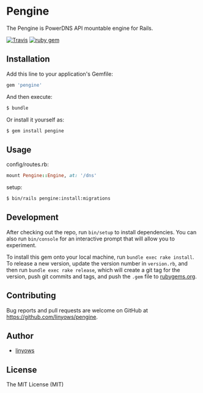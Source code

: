 Pengine
=======

The Pengine is PowerDNS API mountable engine for Rails.

[![Travis](https://img.shields.io/travis/linyows/pengine.svg?style=flat-square)](https://travis-ci.org/linyows/pengine)
[![ruby gem](https://img.shields.io/gem/v/pengine.svg?style=flat-square)](https://rubygems.org/gems/pengine)

Installation
------------

Add this line to your application's Gemfile:

```rb
gem 'pengine'
```

And then execute:

```sh
$ bundle
```

Or install it yourself as:

```sh
$ gem install pengine
```

Usage
-----

config/routes.rb:

```rb
mount Pengine::Engine, at: '/dns'
```

setup:

```sh
$ bin/rails pengine:install:migrations
```

Development
-----------

After checking out the repo, run `bin/setup` to install dependencies. You can also run `bin/console` for an interactive prompt that will allow you to experiment.

To install this gem onto your local machine, run `bundle exec rake install`. To release a new version, update the version number in `version.rb`, and then run `bundle exec rake release`, which will create a git tag for the version, push git commits and tags, and push the `.gem` file to [rubygems.org](https://rubygems.org).

Contributing
------------

Bug reports and pull requests are welcome on GitHub at https://github.com/linyows/pengine.

Author
------

- [linyows](https://github.com/linyows)

License
-------

The MIT License (MIT)
